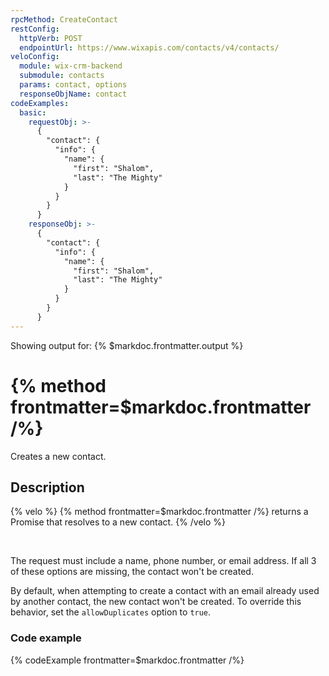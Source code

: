 ```yaml
---
rpcMethod: CreateContact
restConfig:
  httpVerb: POST
  endpointUrl: https://www.wixapis.com/contacts/v4/contacts/
veloConfig:
  module: wix-crm-backend
  submodule: contacts
  params: contact, options
  responseObjName: contact
codeExamples:
  basic:
    requestObj: >-
      {
        "contact": {
          "info": {
            "name": {
              "first": "Shalom",
              "last": "The Mighty"
            }
          }
        }
      }
    responseObj: >-
      {
        "contact": {
          "info": {
            "name": {
              "first": "Shalom",
              "last": "The Mighty"
            }
          }
        }
      }
---
```


Showing output for: {% $markdoc.frontmatter.output %}

# {% method frontmatter=$markdoc.frontmatter /%}

Creates a new contact.

## **Description**

{% velo %}
{% method frontmatter=$markdoc.frontmatter /%}
returns a Promise that resolves to a new contact.
{% /velo %}

&nbsp;

The request must include a name, phone number, or email address.
If all 3 of these options are missing, the contact won't be created.

By default,
when attempting to create a contact
with an email already used by another contact,
the new contact won't be created.
To override this behavior, set the `allowDuplicates` option to `true`.

### Code example

{% codeExample frontmatter=$markdoc.frontmatter /%}
